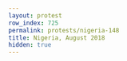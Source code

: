 ```yaml
---
layout: protest
row_index: 725
permalink: protests/nigeria-148
title: Nigeria, August 2018
hidden: true
---
```

